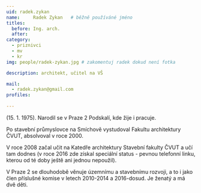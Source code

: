 ```yaml
---
uid: radek.zykan
name:     Radek Zykan  	# běžně používáné jméno
titles:
  before: Ing. arch. 
  after:
category:
  - priznivci
  - mv
  - kr
img: people/radek-zykan.jpg # zakomentuj radek dokud není fotka

description: architekt, učitel na VŠ 

mail:
  - radek.zykan@gmail.com
profiles:
 
---
```


(15. 1. 1975). Narodil se v Praze 2 Podskalí, kde žije i pracuje. 

Po stavební průmyslovce na Smíchově vystudoval Fakultu architektury ČVUT, absolvoval v roce 2000. 

V roce 2008 začal učit na Katedře architektury Stavební fakulty ČVUT a učí tam dodnes (v roce 2016 zde získal speciální status - pevnou telefonní linku, kterou od té doby  ještě ani jednou nepoužil).

V Praze 2 se dlouhodobě věnuje územnímu a stavebnímu rozvoji, a to i jako člen příslušné komise v letech 2010-2014 a 2016-dosud.
Je ženatý a  má dvě děti.

